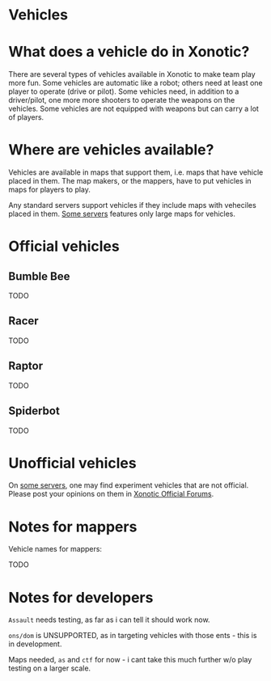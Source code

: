 Vehicles
========
# What does a vehicle do in Xonotic?

There are several types of vehicles available in Xonotic to make team play more fun. Some vehicles are automatic like a robot; others need at least one player to operate (drive or pilot). Some vehicles need, in addition to a driver/pilot, one more more shooters to operate the weapons on the vehicles. Some vehicles are not equipped with weapons but can carry a lot of players.

# Where are vehicles available?

Vehicles are available in maps that support them, i.e. maps that have vehicle placed in them. The map makers, or the mappers, have to put vehicles in maps for players to play.

Any standard servers support vehicles if they include maps with veheciles placed in them. [Some servers](Special_Servers) features only large maps for vehicles.

# Official vehicles

## Bumble Bee

TODO

## Racer

TODO

## Raptor

TODO

## Spiderbot

TODO

# Unofficial vehicles

On [some servers](Special_Servers), one may find experiment vehicles that are not official. Please post your opinions on them in [Xonotic Official Forums](http://forums.xonotic.org).

# Notes for mappers

Vehicle names for mappers:

TODO

# Notes for developers

`Assault` needs testing, as far as i can tell it should work now.

`ons/dom` is UNSUPPORTED, as in targeting vehicles with those ents - this is in development.

Maps needed, `as` and `ctf` for now - i cant take this much further w/o play testing on a larger scale.

